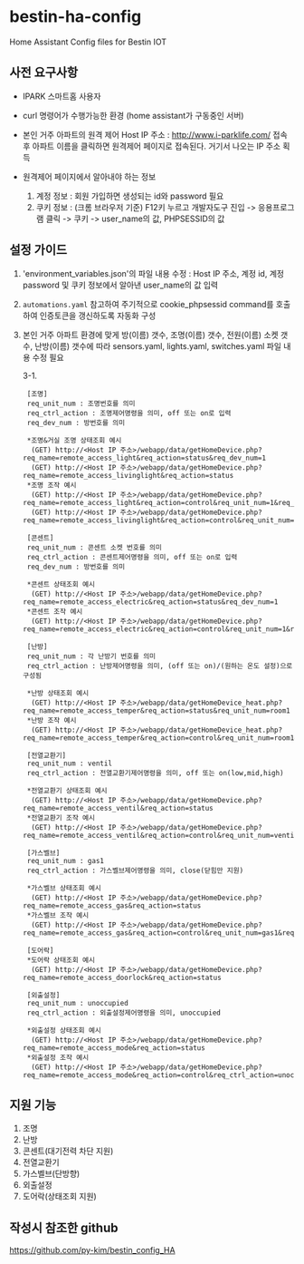 # bestin-ha-config
Home Assistant Config files for Bestin IOT

## 사전 요구사항
- IPARK 스마트홈 사용자

- curl 명령어가 수행가능한 환경 (home assistant가 구동중인 서버)

- 본인 거주 아파트의 원격 제어 Host IP 주소 : http://www.i-parklife.com/ 접속 후 아파트 이름을 클릭하면 원격제어 페이지로 접속된다. 거기서 나오는 IP 주소 획득

- 원격제어 페이지에서 알아내야 하는 정보
  1. 계정 정보 : 회원 가입하면 생성되는 id와 password 필요
  2. 쿠키 정보 : (크롬 브라우저 기준) F12키 누르고 개발자도구 진입 -> 응용프로그램 클릭 -> 쿠키 -> user_name의 값, PHPSESSID의 값
 
## 설정 가이드
1. 'environment_variables.json'의 파일 내용 수정 : Host IP 주소, 계정 id, 계정 password 및 쿠키 정보에서 알아낸 user_name의 값 입력
2. `automations.yaml` 참고하여 주기적으로 cookie_phpsessid command를 호출하여 인증토큰을 갱신하도록 자동화 구성
3. 본인 거주 아파트 환경에 맞게 방(이름) 갯수, 조명(이름) 갯수, 전원(이름) 소켓 갯수, 난방(이름) 갯수에 따라 sensors.yaml, lights.yaml, switches.yaml 파일 내용 수정 필요
   
   3-1. 
   
        [조명]
        req_unit_num : 조명번호를 의미
        req_ctrl_action : 조명제어명령을 의미, off 또는 on로 입력
        req_dev_num : 방번호를 의미
        
        *조명&거실 조명 상태조회 예시
         (GET) http://<Host IP 주소>/webapp/data/getHomeDevice.php?req_name=remote_access_light&req_action=status&req_dev_num=1
         (GET) http://<Host IP 주소>/webapp/data/getHomeDevice.php?req_name=remote_access_livinglight&req_action=status
        *조명 조작 예시
         (GET) http://<Host IP 주소>/webapp/data/getHomeDevice.php?req_name=remote_access_light&req_action=control&req_unit_num=1&req_ctrl_action=off&req_dev_num=1 
         (GET) http://<Host IP 주소>/webapp/data/getHomeDevice.php?req_name=remote_access_livinglight&req_action=control&req_unit_num=1&req_ctrl_action=off
        
        [콘센트]
        req_unit_num : 콘센트 소켓 번호를 의미
        req_ctrl_action : 콘센트제어명령을 의미, off 또는 on로 입력
        req_dev_num : 방번호를 의미
        
        *콘센트 상태조회 예시
         (GET) http://<Host IP 주소>/webapp/data/getHomeDevice.php?req_name=remote_access_electric&req_action=status&req_dev_num=1
        *콘센트 조작 예시
         (GET) http://<Host IP 주소>/webapp/data/getHomeDevice.php?req_name=remote_access_electric&req_action=control&req_unit_num=1&req_ctrl_action=on&req_dev_num=1
         
        [난방]
        req_unit_num : 각 난방기 번호를 의미
        req_ctrl_action : 난방제어명령을 의미, (off 또는 on)/(원하는 온도 설정)으로 구성됨
        
        *난방 상태조회 예시
         (GET) http://<Host IP 주소>/webapp/data/getHomeDevice_heat.php?req_name=remote_access_temper&req_action=status&req_unit_num=room1
        *난방 조작 예시
         (GET) http://<Host IP 주소>/webapp/data/getHomeDevice_heat.php?req_name=remote_access_temper&req_action=control&req_unit_num=room1&req_ctrl_action=on/23.5
        
        [전열교환기]
        req_unit_num : ventil
        req_ctrl_action : 전열교환기제어명령을 의미, off 또는 on(low,mid,high)
        
        *전열교환기 상태조회 예시
         (GET) http://<Host IP 주소>/webapp/data/getHomeDevice.php?req_name=remote_access_ventil&req_action=status
        *전열교환기 조작 예시
         (GET) http://<Host IP 주소>/webapp/data/getHomeDevice.php?req_name=remote_access_ventil&req_action=control&req_unit_num=ventil&req_ctrl_action=on
         
        [가스벨브]
        req_unit_num : gas1
        req_ctrl_action : 가스벨브제어명령을 의미, close(닫힘만 지원)
        
        *가스벨브 상태조회 예시
         (GET) http://<Host IP 주소>/webapp/data/getHomeDevice.php?req_name=remote_access_gas&req_action=status
        *가스벨브 조작 예시
         (GET) http://<Host IP 주소>/webapp/data/getHomeDevice.php?req_name=remote_access_gas&req_action=control&req_unit_num=gas1&req_ctrl_action=close
          
        [도어락]
        *도어락 상태조회 예시
         (GET) http://<Host IP 주소>/webapp/data/getHomeDevice.php?req_name=remote_access_doorlock&req_action=status
         
        [외출설정]
        req_unit_num : unoccupied
        req_ctrl_action : 외출설정제어명령을 의미, unoccupied
        
        *외출설정 상태조회 예시
         (GET) http://<Host IP 주소>/webapp/data/getHomeDevice.php?req_name=remote_access_mode&req_action=status
        *외출설정 조작 예시
         (GET) http://<Host IP 주소>/webapp/data/getHomeDevice.php?req_name=remote_access_mode&req_action=control&req_ctrl_action=unoccupied
         
## 지원 기능
1. 조명
2. 난방
3. 콘센트(대기전력 차단 지원)
4. 전열교환기
5. 가스벨브(단방향)
6. 외출설정
7. 도어락(상태조회 지원)

## 작성시 참조한 github
https://github.com/py-kim/bestin_config_HA
